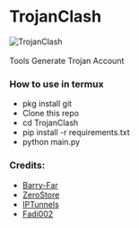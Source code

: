 # TrojanClash
<img title="TrojanClash" src="https://i.ibb.co.com/SQQ4KNt/image.png"><br><br>
Tools Generate Trojan Account

### How to use in termux
* pkg install git
* Clone this repo
* cd TrojanClash
* pip install -r requirements.txt
* python main.py

### Credits:
* [Barry-Far](https://github.com/barry-far)
* [ZeroStore](https://vmesscf.zerostore.web.id)
* [IPTunnels](https://www.iptunnels.com)
* [Fadi002](https://github.com/Fadi002)
